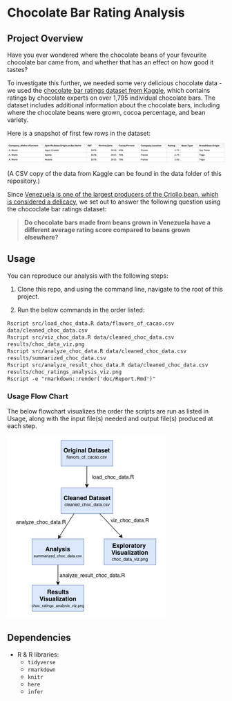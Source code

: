 # Chocolate Bar Rating Analysis

## Project Overview

Have you ever wondered where the chocolate beans of your favourite chocolate bar came from, and whether that has an effect on how good it tastes?

To investigate this further, we needed some very delicious chocolate data - we used the [chocolate bar ratings dataset from Kaggle](https://www.kaggle.com/rtatman/chocolate-bar-ratings), which contains ratings by chocolate experts on over 1,795 individual chocolate bars. The dataset includes additional information about the chocolate bars, including where the chocolate beans were grown, cocoa percentage, and bean variety.

Here is a snapshot of first few rows in the dataset:

![](imgs/choc_data_head.png)

(A CSV copy of the data from Kaggle can be found in the data folder of this repository.)

Since [Venezuela is one of the largest producers of the Criollo bean, which is considered a delicacy](https://en.wikipedia.org/wiki/Cocoa_bean), we set out to answer the following question using the chococlate bar ratings dataset:

>**Do chocolate bars made from beans grown in Venezuela have a different average rating score compared to beans grown elsewhere?**

## Usage

You can reproduce our analysis with the following steps:

1. Clone this repo, and using the command line, navigate to the root of this project.

2. Run the below commands in the order listed:

```
Rscript src/load_choc_data.R data/flavors_of_cacao.csv data/cleaned_choc_data.csv
Rscript src/viz_choc_data.R data/cleaned_choc_data.csv results/choc_data_viz.png
Rscript src/analyze_choc_data.R data/cleaned_choc_data.csv results/summarized_choc_data.csv
Rscript src/analyze_result_choc_data.R data/cleaned_choc_data.csv results/choc_ratings_analysis_viz.png
Rscript -e "rmarkdown::render('doc/Report.Rmd')"
```

### Usage Flow Chart

The below flowchart visualizes the order the scripts are run as listed in Usage, along with the input file(s) needed and output file(s) produced at each step.

![](imgs/flowchart.png)

## Dependencies
- R & R libraries:
    - `tidyverse`
    - `rmarkdown`
    - `knitr`
    - `here`
    - `infer`
